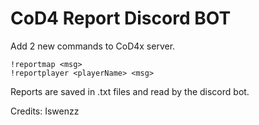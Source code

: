 # CoD4 Report Discord BOT
Add 2 new commands to CoD4x server.

```
!reportmap <msg>
!reportplayer <playerName> <msg>
```
Reports are saved in .txt files and read by the discord bot.

Credits: Iswenzz
